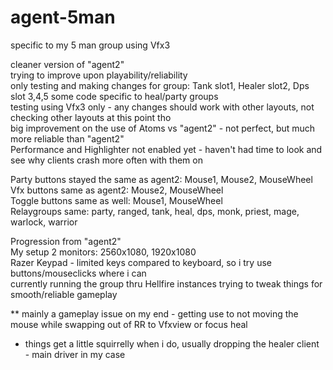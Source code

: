 # agent-5man
specific to my 5 man group using Vfx3

cleaner version of "agent2"     
trying to improve upon playability/reliability    
only testing and making changes for group: Tank slot1, Healer slot2, Dps slot 3,4,5  some code specific to heal/party groups   
testing using Vfx3 only - any changes should work with other layouts, not checking other layouts at this point tho     
big improvement on the use of Atoms vs "agent2" - not perfect, but much more reliable than "agent2"     
Performance and Highlighter not enabled yet - haven't had time to look and see why clients crash more often with them on

Party buttons stayed the same as agent2: Mouse1, Mouse2, MouseWheel     
Vfx buttons same as agent2: Mouse2, MouseWheel     
Toggle buttons same as well: Mouse1, MouseWheel     
Relaygroups same: party, ranged, tank, heal, dps, monk, priest, mage, warlock, warrior

Progression from "agent2"     
My setup 2 monitors: 2560x1080, 1920x1080     
Razer Keypad - limited keys compared to keyboard, so i try use buttons/mouseclicks where i can     
currently running the group thru Hellfire instances trying to tweak things for smooth/reliable gameplay     

** mainly a gameplay issue on my end - getting use to not moving the mouse while swapping out of RR to Vfxview or focus heal    
* things get a little squirrelly when i do, usually dropping the healer client - main driver in my case


